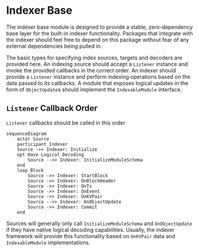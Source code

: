 # Indexer Base

The indexer base module is designed to provide a stable, zero-dependency base layer for the built-in indexer functionality. Packages that integrate with the indexer should feel free to depend on this package without fear of any external dependencies being pulled in.

The basic types for specifying index sources, targets and decoders are provided here. An indexing source should accept a `Listener` instance and invoke the provided callbacks in the correct order. An indexer should provide a `Listener` instance and perform indexing operations based on the data passed to its callbacks. A module that exposes logical updates in the form of `ObjectUpdate`s should implement the `IndexableModule` interface.

## `Listener` Callback Order

`Listener` callbacks should be called in this order

```mermaid
sequenceDiagram
    actor Source
    participant Indexer    
    Source ->> Indexer: Initialize
    opt Have Logical Decoding
        Source -->> Indexer: InitializeModuleSchema
    end
    loop Block
        Source ->> Indexer: StartBlock
        Source ->> Indexer: OnBlockHeader
        Source ->> Indexer: OnTx
        Source ->> Indexer: OnEvent
        Source ->> Indexer: OnKVPair
        Source -->> Indexer: OnObjectUpdate
        Source ->> Indexer: Commit
    end
```

Sources will generally only call `InitializeModuleSchema` and `OnObjectUpdate` if they have native logical decoding capabilities. Usually, the indexer framework will provide this functionality based on `OnKVPair` data and `IndexableModule` implementations.
